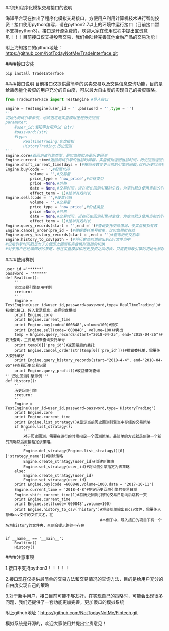 ##海知程序化模拟交易接口的说明

海知平台现在推出了程序化模拟交易接口，方便用户利用计算机技术进行智能投资！接口使用python编写，请在python2.7以上的环境中运行接口（目前接口暂不支持python3）。接口是开源免费的，欢迎大家在使用过程中提出宝贵意见！！！目前接口仅支持股票交易，我们会陆续完善其他金融产品的交易功能！

附上海知接口的github地址：https://github.com/NotTodayNotMe/TradeInterface.git

####接口安装
```python
pip install TradeInterface
```
####接口说明
目前接口仅提供最简单的买卖交易以及交易信息查询功能，目的是给熟悉量化投资的用户充分的自由度，可以最大自由度的实现自己的投资策略。
```python
from TradeInterFace import TestEngine #导入接口

Engine = TestEngine(user_id = '',password = '',type = '')
'''
初始化测试引擎示例，必须选定是实盘模拟还是历史回测
parameter:
	#user_id:海知平台用户id（str）
	#password:(str)
	#type:
		RealTimeTrading:实盘模拟
		HistoryTrading:历史回测
'''
Engine.core#返回测试引擎类型，是实盘模拟还是历史回测
Engine.current_time#返回测试引擎的当前时间戳。实盘模拟返回当前时间，历史回测返回当前设定的历史时间
Engine.shift_current_time(days = )#按照天数变更当前的引擎时间戳,仅对历史回测有效，同时仅支持向后跳转！目的是标准化历史回测的过程，防止用现在的数据在过去的时间购买股票！
Engine.buy(code = '',#股票代码
		   volume = '',#交易量
		   price_type = 'now_price',#价格类型
		   price =None,#价格
		   date = None,#交易时间，近在历史回测引擎时生效，为空时默认使用当前的引擎时间戳
		   effect_term = 1)#挂单有效时长
Engine.sell(code = '',#股票代码
		   volume = '',#交易量
		   price_type = 'now_price',#价格类型
		   price =None,#价格
		   date = None,#交易时间，近在历史回测引擎时生效，为空时默认使用当前的引擎时间戳
		   effect_term = 1)#挂单有效时长
Engine.query_records(start = '',end ='')#查询委托交易情况，仅实盘模拟有效
Engine.cancel_order(pre_id = )#根据委托单号撤单，仅实盘模拟有效
Engine.query_history_records(start = ,end = '')#查询历史交割单
Engine.history_to_csv(path = )#将历史交割单输出到csv文件当中
#设定引擎时间戳是为了方便历史回测和实盘模拟直接的切换
#对于用户已经编辑好的策略，想在实盘模拟和历史投资之间切换，只需要修改引擎的初始化参数即可

```
####使用样例
```pyhton
user_id ='******'
password = '******'
def Realtime():
    '''
    实盘交易引擎使用样例
    :return:
    '''
    Engine = TestEngine(user_id=user_id,password=password,type='RealTimeTrading')#初始化接口，传入登录信息，选择实盘模拟
    print Engine.core
    print Engine.current_time
    print Engine.buy(code='600848',volume=100)#购买
    print Engine.sell(code='600848', volume=100)#卖出
    temp = Engine.query_records(start="2018-04-25", end="2018-04-26")#委托查询，主要是用来查询委托单号
    print temp[0]['pre_id']#返回最后的委托
    print Engine.cancel_order(str(temp[0]['pre_id']))#撤销委托单，需要传入委托单好
    print Engine.query_history_records(start="2018-4-4", end="2018-04-05")#查看历史交易记录
    print Engine.query_profit()#收益情况查询
'''历史回测引擎示例'''
def History():
    '''
    历史回测引擎
    :return:
    '''
    Engine = TestEngine(user_id=user_id,password=password,type='HistoryTrading')
    print Engine.core
    print Engine.current_time
    print Engine.list_stratagy()#显示当前历史回测引擎当中存储的交易策略
    if Engine.list_stratagy():
        '''
        对于历史回测，需要在运行的时候指定一个回测策略。最简单的方式就是创建一个新的策略然后直接指定该策略。
        '''
        Engine.del_stratagy(Engine.list_stratagy()[0]['strategy_name'])#删除策略
        Engine.create_stratagy(user_id)#创建新策略
        Engine.set_stratagy(user_id)#将回测引擎指定为该策略
    else:
        Engine.create_stratagy(user_id)
        Engine.set_stratagy(user_id)
    print Engine.buy(code =600848,volume=1000,date = '2017-10-11')
    Engine.current_time = '2018-4-8'#制定历史回测引擎的交易日期
    Engine.shift_current_time(1)#将历史回测引擎的交易日期向后跳转一天
    print Engine.current_time
    print Engine.sell(code='600848',volume=100)
    print Engine.history_to_csv('history')#将交割单输出到csv文件，需要传入存储csv文件的文件夹名，在
                                          #本例子中，导入接口的项目下有一个名为history的文件夹，否则会提示路径不存在


if __name__ == '__main__':
    Realtime()
    History()

```
####注意事项

1.接口不支持python3！！！！！

2.接口现在仅提供最简单的交易方法和交易情况的查询方法，目的是给用户充分的自由度实现自己的策略

3.对于新手用户，接口目前可能不够友好，在实现自己的策略时，可能会出现很多问题，我们还提供了一套功能更加完善，更加傻瓜的模拟系统

附上github地址：https://github.com/NotTodayNotMe/Fintech.git

模拟系统是开源的，欢迎大家使用并提出宝贵意见！
